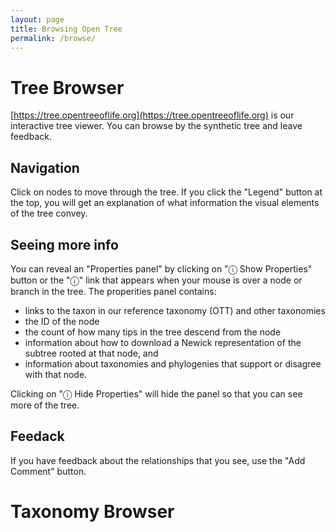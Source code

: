 ```yaml
---
layout: page
title: Browsing Open Tree
permalink: /browse/
---
```


# Tree Browser

[https://tree.opentreeoflife.org](https://tree.opentreeoflife.org)
is our interactive tree viewer.
You can browse by  the synthetic tree and leave feedback.

## Navigation

Click on nodes to move through the tree.
If you click the "Legend" button at the top, you will get an explanation
    of what information the visual elements of the tree convey.

## Seeing more info

You can reveal an "Properties panel" by clicking on "ⓘ Show Properties"
    button or the "ⓘ" link that appears when your mouse is over a node or 
    branch in the tree.
The properities panel contains:
  * links to the taxon in our reference taxonomy (OTT) and other taxonomies
  * the ID of the node
  * the count of how many tips in the tree descend from the node
  * information about how to download a Newick representation of the subtree
      rooted at that node, and
  * information about taxonomies and phylogenies that support or disagree with
    that node.

Clicking on "ⓘ Hide Properties" will hide the panel so that you can see more 
    of the tree.

## Feedack

If you have feedback about the relationships that you see, use the "Add Comment" button.

# Taxonomy Browser